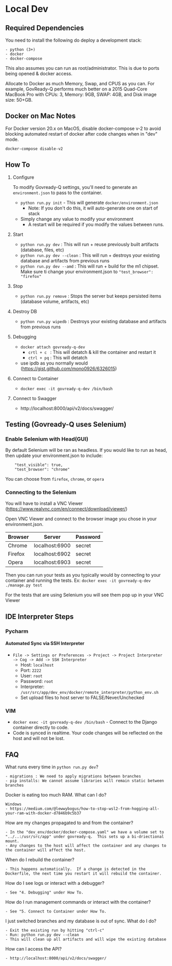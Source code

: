 # Local Dev
## Required Dependencies
You need to install the following do deploy a development stack:

    - python (3+)
    - docker
    - docker-compose
    
This also assumes you can run as root/administrator.  This is due to ports being opened & docker access.

Allocate to Docker as much Memory, Swap, and CPUS as you can. For example, GovReady-Q performs much better on a 2015 Quad-Core MacBook Pro with CPUs: 3, Memory: 9GB, SWAP: 4GB, and Disk image size: 50+GB.

## Docker on Mac Notes

For Docker version 20.x on MacOS, disable docker-compose v-2 to avoid blocking automated restart of docker after code changes when in "dev" mode.

```bash
docker-compose disable-v2
```

## How To
1. Configure

    To modify Govready-Q settings, you'll need to generate an `environment.json` to pass to the container.
    - `python run.py init` - This will generate `docker/environment.json` 
        * Note: If you don't do this, it will auto-generate one on start of stack
    - Simply change any value to modify your environment
        * A restart will be required if you modify the values between runs.
     
2. Start
    - `python run.py dev`         : This will run + reuse previously built artifacts (database, files, etc)
    - `python run.py dev --clean` : This will run + destroys your existing database and artifacts from previous runs
    - `python run.py dev --amd`   : This will run + build for the m1 chipset.  Make sure ti change your 
      environment.json to `"test_browser": "firefox"`
    
3. Stop
    -  `python run.py remove` : Stops the server but keeps persisted items (database volume, artifacts, etc)

4. Destroy DB
    -  `python run.py wipedb` : Destroys your existing database and artifacts from previous runs
    
5. Debugging
    - `docker attach govready-q-dev`
        - `crtl + c ` : This will detatch & kill the container and restart it
        - `ctrl + pq` : This will detatch
    - use ipdb as you normally would (https://gist.github.com/mono0926/6326015)
    
6. Connect to Container
    - `docker exec -it govready-q-dev /bin/bash`

7. Connect to Swagger
    - http://localhost:8000/api/v2/docs/swagger/

## Testing (Govready-Q uses Selenium)
###  Enable Selenium with Head(GUI)
By default Selenium will be ran as headless.  If you would like to run as head, then update your
environment.json to include:
```
    "test_visible": true,
    "test_browser": "chrome" 
```````````
You can choose from `firefox`, `chrome`, or `opera`

### Connecting to the Selenium
You will have to install a VNC Viewer (https://www.realvnc.com/en/connect/download/viewer/)

Open VNC Viewer and connect to the browser image you chose in your environment.json.

| Browser | Server         | Password |
|---------|----------------|----------|
| Chrome  | localhost:6900 | secret   |
| Firefox | localhost:6902 | secret   |
| Opera   | localhost:6903 | secret   |

Then you can run your tests as you typically would by connecting to your container and running the tests.  Ex: 
`docker exec -it govready-q-dev ./manage.py test`

For the tests that are using Selenium you will see them pop up in your VNC Viewer

## IDE Interpreter Steps

### Pycharm
#### Automated Sync via SSH Interpreter
- `File -> Settings or Preferences -> Project -> Project Interpreter  -> Cog -> Add -> SSH Interpreter`
    - Host: `localhost`
    - Port: `2222`
    - User: `root`
    - Password: `root`
    - Interpreter: `/usr/src/app/dev_env/docker/remote_interpreter/python_env.sh`
    - Set upload files to host server to FALSE/Never/Unchecked

### VIM
- `docker exec -it govready-q-dev /bin/bash` - Connect to the Django container directly to code.
- Code is synced in realtime.  Your code changes will be reflected on the host and will not be lost.


## FAQ

What runs every time in `python run.py dev`?
    
    - migrations : We need to apply migrations between branches
    - pip installs: We cannot assume libraries will remain static between branches
    
Docker is eating too much RAM.  What can I do?
    
    Windows
    - https://medium.com/@lewwybogus/how-to-stop-wsl2-from-hogging-all-your-ram-with-docker-d7846b9c5b37
    
How are my changes propagated to and from the container?      

    - In the "dev_env/docker/docker-compose.yaml" we have a volume set to "../..:/usr/src/app" under govready-q.  This sets up a bi-driectional mount.  
    - Any changes to the host will affect the container and any changes to the container will affect the host.
    
When do I rebuild the container?

    - This happens automatically.  If a change is detected in the Dockerfile, the next time you restart it will rebuild the container.
    
How do I see logs or interact with a debugger?

    - See "4. Debugging" under How To.  
    
How do I run management commands or interact with the container?

    - See "5. Connect to Container under How To.  
    
I just switched branches and my database is out of sync.  What do I do?

    - Exit the existing run by hitting "ctrl-c"
    - Run: python run.py dev --clean
    - This will clean up all artifacts and will wipe the existing database

How can I access the API?

    - http://localhost:8000/api/v2/docs/swagger/

